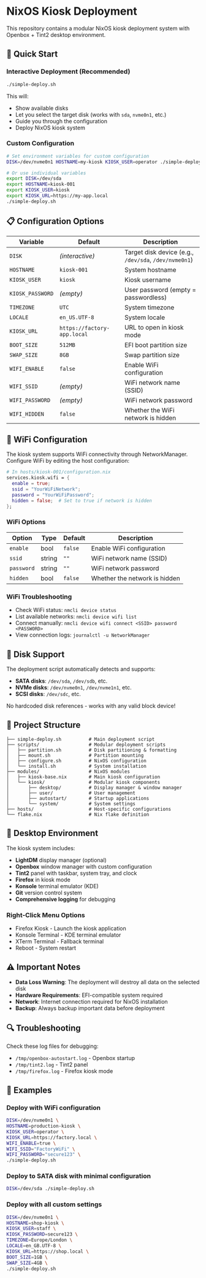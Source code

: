 # NixOS Kiosk Deployment

This repository contains a modular NixOS kiosk deployment system with Openbox + Tint2 desktop environment.

## 🚀 Quick Start

### Interactive Deployment (Recommended)
```bash
./simple-deploy.sh
```
This will:
- Show available disks
- Let you select the target disk (works with `sda`, `nvme0n1`, etc.)
- Guide you through the configuration
- Deploy NixOS kiosk system

### Custom Configuration
```bash
# Set environment variables for custom configuration
DISK=/dev/nvme0n1 HOSTNAME=my-kiosk KIOSK_USER=operator ./simple-deploy.sh

# Or use individual variables
export DISK=/dev/sda
export HOSTNAME=kiosk-001
export KIOSK_USER=kiosk
export KIOSK_URL=https://my-app.local
./simple-deploy.sh
```

## 📋 Configuration Options

| Variable | Default | Description |
|----------|---------|-------------|
| `DISK` | *(interactive)* | Target disk device (e.g., `/dev/sda`, `/dev/nvme0n1`) |
| `HOSTNAME` | `kiosk-001` | System hostname |
| `KIOSK_USER` | `kiosk` | Kiosk username |
| `KIOSK_PASSWORD` | *(empty)* | User password (empty = passwordless) |
| `TIMEZONE` | `UTC` | System timezone |
| `LOCALE` | `en_US.UTF-8` | System locale |
| `KIOSK_URL` | `https://factory-app.local` | URL to open in kiosk mode |
| `BOOT_SIZE` | `512MB` | EFI boot partition size |
| `SWAP_SIZE` | `8GB` | Swap partition size |
| `WIFI_ENABLE` | `false` | Enable WiFi configuration |
| `WIFI_SSID` | *(empty)* | WiFi network name (SSID) |
| `WIFI_PASSWORD` | *(empty)* | WiFi network password |
| `WIFI_HIDDEN` | `false` | Whether the WiFi network is hidden |

## 📶 WiFi Configuration

The kiosk system supports WiFi connectivity through NetworkManager. Configure WiFi by editing the host configuration:

```nix
# In hosts/kiosk-001/configuration.nix
services.kiosk.wifi = {
  enable = true;
  ssid = "YourWiFiNetwork";
  password = "YourWiFiPassword";
  hidden = false;  # Set to true if network is hidden
};
```

### WiFi Options

| Option | Type | Default | Description |
|--------|------|---------|-------------|
| `enable` | bool | `false` | Enable WiFi configuration |
| `ssid` | string | `""` | WiFi network name (SSID) |
| `password` | string | `""` | WiFi network password |
| `hidden` | bool | `false` | Whether the network is hidden |

### WiFi Troubleshooting

- Check WiFi status: `nmcli device status`
- List available networks: `nmcli device wifi list`
- Connect manually: `nmcli device wifi connect <SSID> password <PASSWORD>`
- View connection logs: `journalctl -u NetworkManager`

## 🔧 Disk Support

The deployment script automatically detects and supports:
- **SATA disks**: `/dev/sda`, `/dev/sdb`, etc.
- **NVMe disks**: `/dev/nvme0n1`, `/dev/nvme1n1`, etc.
- **SCSI disks**: `/dev/sdc`, etc.

No hardcoded disk references - works with any valid block device!

## 📁 Project Structure

```
├── simple-deploy.sh          # Main deployment script
├── scripts/                  # Modular deployment scripts
│   ├── partition.sh          # Disk partitioning & formatting
│   ├── mount.sh              # Partition mounting
│   ├── configure.sh          # NixOS configuration
│   └── install.sh            # System installation
├── modules/                  # NixOS modules
│   ├── kiosk-base.nix        # Main kiosk configuration
│   └── kiosk/                # Modular kiosk components
│       ├── desktop/          # Display manager & window manager
│       ├── user/             # User management
│       ├── autostart/        # Startup applications
│       └── system/           # System settings
├── hosts/                    # Host-specific configurations
└── flake.nix                 # Nix flake definition
```

## 🎨 Desktop Environment

The kiosk system includes:
- **LightDM** display manager (optional)
- **Openbox** window manager with custom configuration
- **Tint2** panel with taskbar, system tray, and clock
- **Firefox** in kiosk mode
- **Konsole** terminal emulator (KDE)
- **Git** version control system
- **Comprehensive logging** for debugging

### Right-Click Menu Options
- Firefox Kiosk - Launch the kiosk application
- Konsole Terminal - KDE terminal emulator
- XTerm Terminal - Fallback terminal
- Reboot - System restart

## ⚠️ Important Notes

- **Data Loss Warning**: The deployment will destroy all data on the selected disk
- **Hardware Requirements**: EFI-compatible system required
- **Network**: Internet connection required for NixOS installation
- **Backup**: Always backup important data before deployment

## 🔍 Troubleshooting

Check these log files for debugging:
- `/tmp/openbox-autostart.log` - Openbox startup
- `/tmp/tint2.log` - Tint2 panel
- `/tmp/firefox.log` - Firefox kiosk mode

## 📝 Examples

### Deploy with WiFi configuration
```bash
DISK=/dev/nvme0n1 \
HOSTNAME=production-kiosk \
KIOSK_USER=operator \
KIOSK_URL=https://factory.local \
WIFI_ENABLE=true \
WIFI_SSID="FactoryWiFi" \
WIFI_PASSWORD="secure123" \
./simple-deploy.sh
```

### Deploy to SATA disk with minimal configuration
```bash
DISK=/dev/sda ./simple-deploy.sh
```

### Deploy with all custom settings
```bash
DISK=/dev/nvme0n1 \
HOSTNAME=shop-kiosk \
KIOSK_USER=staff \
KIOSK_PASSWORD=secure123 \
TIMEZONE=Europe/London \
LOCALE=en_GB.UTF-8 \
KIOSK_URL=https://shop.local \
BOOT_SIZE=1GB \
SWAP_SIZE=4GB \
./simple-deploy.sh
```

